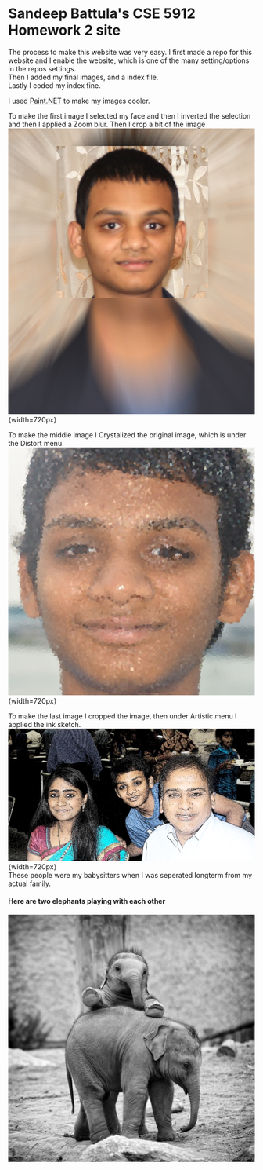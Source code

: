# Sandeep Battula's CSE 5912 Homework 2 site

The process to make this website was very easy.
I first made a repo for this website and I enable the website, which is one of the many setting/options in the repos settings.<br> 
Then I added my final images, and a index file.<br>
Lastly I coded my index fine.<br>

I used [Paint.NET](http://www.getpaint.net/) to make my images cooler.

To make the first image I selected my face and then I inverted the selection and then I applied a Zoom blur.
Then I crop a bit of the image<br>
![](J.JPG){width=720px}<br>

To make the middle image I Crystalized the original image, which is under the Distort menu. <br>
![](P.JPG){width=720px}<br>

To make the last image I cropped the image, then under Artistic menu I applied the ink sketch. <br>
![](G.JPG){width=720px}<br>
These people were my babysitters when I was seperated longterm from my actual family. 


#### Here are two elephants playing with each other

![](elephants.jpg)